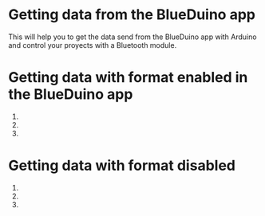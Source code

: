 # Getting data from the BlueDuino app
This will help you to get the data send from the BlueDuino app with Arduino and control your proyects with a Bluetooth module.

# Getting data with format enabled in the BlueDuino app
1.
2.
3.

# Getting data with format disabled
1.
2.
3.
